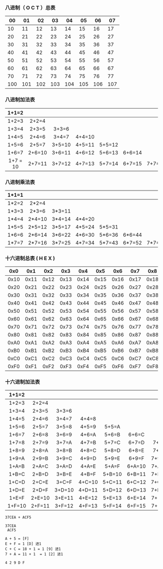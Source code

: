 ### 八进制（ O  C   T ）总表

| 00   | 01   | 02   | 03   | 04   | 05   | 06   | 07   |
| ---- | ---- | ---- | ---- | ---- | ---- | ---- | ---- |
| 10   | 11   | 12   | 13   | 14   | 15   | 16   | 17   |
| 20   | 21   | 22   | 23   | 24   | 25   | 26   | 27   |
| 30   | 31   | 32   | 33   | 34   | 35   | 36   | 37   |
| 40   | 41   | 42   | 43   | 44   | 45   | 46   | 47   |
| 50   | 51   | 52   | 53   | 54   | 55   | 56   | 57   |
| 60   | 61   | 62   | 63   | 64   | 65   | 66   | 67   |
| 70   | 71   | 72   | 73   | 74   | 75   | 76   | 77   |
| 100  | 101  | 102  | 103  | 104  | 105  | 106  | 107  |

### 八进制加法表

|  1+1=2   |        |        |        |        |        |        |
| :------: | :----: | :----: | :----: | :----: | :----: | :----: |
|  1+2=3   | 2+2=4  |        |        |        |        |        |
|  1+3=4   | 2+3=5  | 3+3=6  |        |        |        |        |
|  1+4=5   | 2+4=6  | 3+4=7  | 4+4=10 |        |        |        |
|  1+5=6   | 2+5=7  | 3+5=10 | 4+5=11 | 5+5=12 |        |        |
|  1+6=7   | 2+6=10 | 3+6=11 | 4+6=12 | 5+6=13 | 6+6=14 |        |
| 1+7 = 10 | 2+7=11 | 3+7=12 | 4+7=13 | 5+7=14 | 6+7=15 | 7+7=16 |

### 八进制乘法表

| 1*1=1 |        |        |        |        |        |        |
| :---: | :----: | :----: | :----: | :----: | :----: | :----: |
| 1*2=2 | 2*2=4  |        |        |        |        |        |
| 1*3=3 | 2*3=6  | 3*3=11 |        |        |        |        |
| 1*4=4 | 2*4=10 | 3*4=14 | 4*4=20 |        |        |        |
| 1*5=5 | 2*5=12 | 3*5=17 | 4*5=24 | 5*5=31 |        |        |
| 1*6=6 | 2*6=14 | 3*6=22 | 4*6=30 | 5*6=36 | 6*6=44 |        |
| 1*7=7 | 2*7=16 | 3*7=25 | 4*7=34 | 5*7=43 | 6*7=52 | 7*7=61 |



### 十六进制总表 ( H E X )

| 0x0  | 0x1  | 0x2  | 0x3  | 0x4  | 0x5  | 0x6  | 0x7  | 0x8  | 0x9  | 0xA  | 0xB  | 0xC  | 0xD  | 0xE  | 0xF  |
| :--: | :--: | :--: | :--: | :--: | :--: | :--: | :--: | :--: | :--: | :--: | :--: | :--: | :--: | :--: | :--: |
| 0x10 | 0x11 | 0x12 | 0x13 | 0x14 | 0x15 | 0x16 | 0x17 | 0x18 | 0x19 | 0x1A | 0x1B | 0x1C | 0x1D | 0x1E | 0x1F |
| 0x20 | 0x21 | 0x22 | 0x23 | 0x24 | 0x25 | 0x26 | 0x27 | 0x28 | 0x29 | 02xA | 0x2B | 0x2C | 0x2D | 0x2E | 0x2F |
| 0x30 | 0x31 | 0x32 | 0x33 | 0x34 | 0x35 | 0x36 | 0x37 | 0x38 | 0x39 | 0x3A | 0x3B | 0x3C | 0x3D | 0x3E | 0x3F |
| 0x40 | 0x41 | 0x42 | 0x43 | 0x44 | 0x45 | 0x46 | 0x47 | 0x48 | 0x49 | 0x4A | 0x4B | 0x4C | 0x4D | 0x4E | 0x4F |
| 0x50 | 0x51 | 0x52 | 0x53 | 0x54 | 0x55 | 0x56 | 0x57 | 0x58 | 0x59 | 0x5A | 0x5B | 0x5C | 0x5D | 0x5E | 0x5F |
| 0x60 | 0x61 | 0x62 | 0x63 | 0x64 | 0x65 | 0x66 | 0x67 | 0x68 | 0x69 | 0x6A | 0x6B | 0x6C | 0x6D | 0x6E | 0x6F |
| 0x70 | 0x71 | 0x72 | 0x73 | 0x74 | 0x75 | 0x76 | 0x77 | 0x78 | 0x79 | 0x7A | 0x7B | 0x7C | 0x7D | 0x7E | 0x7F |
| 0x80 | 0x81 | 0x82 | 0x83 | 0x84 | 0x85 | 0x86 | 0x87 | 0x88 | 0x89 | 0x9A | 0x9B | 0x9C | 0x9D | 0x9E | 0x9F |
| 0xA0 | 0xA1 | 0xA2 | 0xA3 | 0xA4 | 0xA5 | 0xA6 | 0xA7 | 0xA8 | 0xA9 | 0xAA | 0xAB | 0xAC | 0xAD | 0xAE | 0xAF |
| 0xB0 | 0xB1 | 0xB2 | 0xB3 | 0xB4 | 0xB5 | 0xB6 | 0xB7 | 0xB8 | 0xB9 | 0xBA | 0xBB | 0xBC | 0xBD | 0xBE | 0xBF |
| 0xC0 | 0xC1 | 0xC2 | 0xC3 | 0xC4 | 0xC5 | 0xC6 | 0xC7 | 0xC8 | 0xC9 | 0xCA | 0xCB | 0xCC | 0xCD | 0xCE | 0xCF |
| 0xF0 | 0xF1 | 0xF2 | 0xF3 | 0xF4 | 0xF5 | 0xF6 | 0xF7 | 0xF8 | 0xF9 | 0xFA | 0xFB | 0xFC | 0xFD | 0xFE | 0xFF |



### 十六进制加法表

| 1+1=2  |        |        |        |        |        |        |        |        |        |        |        |        |        |        |      |
| :----: | :----: | :----: | :----: | :----: | :----: | :----: | :----: | :----: | ------ | :----: | ------ | :----: | :----: | :----: | ---- |
| 1+2=3  | 2+2=4  |        |        |        |        |        |        |        |        |        |        |        |        |        |      |
| 1+3=4  | 2+3=5  | 3+3=6  |        |        |        |        |        |        |        |        |        |        |        |        |      |
| 1+4=5  | 2+4=6  | 3+4=7  | 4+4=8  |        |        |        |        |        |        |        |        |        |        |        |      |
| 1+5=6  | 2+5=7  | 3+5=8  | 4+5=9  | 5+5=A  |        |        |        |        |        |        |        |        |        |        |      |
| 1+6=7  | 2+6=8  | 3+6=9  | 4+6=A  | 5+6=B  | 6+6=C  |        |        |        |        |        |        |        |        |        |      |
| 1+7=8  | 2+7=9  | 3+7=A  | 4+7=B  | 5+7=C  | 6+7=D  | 7+7=E  |        |        |        |        |        |        |        |        |      |
| 1+8=9  | 2+8=A  | 3+8=B  | 4+8=C  | 5+8=D  | 6+8=E  | 7+8=F  | 8+8=10 |        |        |        |        |        |        |        |      |
| 1+9=A  | 2+9=B  | 3+9=C  | 4+9=D  | 5+9=E  | 6+9=F  | 7+9=10 | 8+9=11 | 9+9=12 |        |        |        |        |        |        |      |
| 1+A=B  | 2+A=C  | 3+A=D  | 4+A=E  | 5+A=F  | 6+A=10 | 7+A=11 | 8+A=12 | 9+A=13 | A+A=14 |        |        |        |        |        |      |
| 1+B=C  | 2+B=D  | 3+B=E  | 4+B=F  | 5+B=10 | 6+B=11 | 7+B=12 | 8+B=13 | 9+B=14 | A+B=15 | B+B=16 |        |        |        |        |      |
| 1+C=D  | 2+C=E  | 3+C=F  | 4+C=10 | 5+C=11 | 6+C=12 | 7+C=13 | 8+C=14 | 9+C=15 | A+C=16 | B+C=17 | C+C=18 |        |        |        |      |
| 1+D=E  | 2+D=F  | 3+D=10 | 4+D=11 | 5+D=12 | 6+D=13 | 7+D=14 | 8+D=15 | 9+D=16 | A+D=17 | B+D=18 | C+D=19 | D+D=1A |        |        |      |
| 1+E=F  | 2+E=10 | 3+E=11 | 4+E=12 | 5+E=13 | 6+E=14 | 7+E=15 | 8+E=16 | 9+E=17 | A+E=18 | B+E=19 | C+E=1A | D+E=1B | E+E=1C |        |      |
| 1+F=10 | 2+F=11 | 3+F=12 | 4+F=13 | 5+F=14 | 6+F=15 | 7+F=16 | 8+F=17 | 9+F=18 | A+F=19 | B+F=1A | C+F=1B | D+F=1C | E+F=1D | F+F=1E |      |





```
37CEA + ACF5

37CEA
 ACF5 

A + 5 = [F]
E + F = 1 [D] 进1
C + C = 18 + 1 = 1 [9] 进1
7 + A = 11 + 1  = 1 [2] 进1

4 2 9 D F 
 
```






